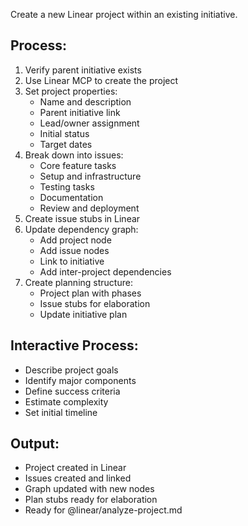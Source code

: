 Create a new Linear project within an existing initiative.

## Process:
1. Verify parent initiative exists
2. Use Linear MCP to create the project
3. Set project properties:
   - Name and description
   - Parent initiative link
   - Lead/owner assignment
   - Initial status
   - Target dates
4. Break down into issues:
   - Core feature tasks
   - Setup and infrastructure
   - Testing tasks
   - Documentation
   - Review and deployment
5. Create issue stubs in Linear
6. Update dependency graph:
   - Add project node
   - Add issue nodes
   - Link to initiative
   - Add inter-project dependencies
7. Create planning structure:
   - Project plan with phases
   - Issue stubs for elaboration
   - Update initiative plan

## Interactive Process:
- Describe project goals
- Identify major components
- Define success criteria
- Estimate complexity
- Set initial timeline

## Output:
- Project created in Linear
- Issues created and linked
- Graph updated with new nodes
- Plan stubs ready for elaboration
- Ready for @linear/analyze-project.md